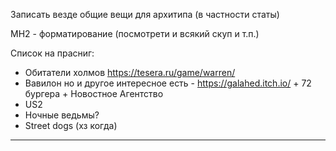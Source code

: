 Записать везде общие вещи для архитипа (в частности статы)

MH2 - форматирование (посмотрети и всякий скуп и т.п.)

Список на прасниг:
- Обитатели холмов https://tesera.ru/game/warren/
- Вавилон но и другое интересное есть - https://galahed.itch.io/ + 72 бургера + Новостное Агентство
- US2
- Ночные ведьмы?
- Street dogs (хз когда)
--- 



